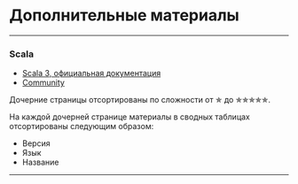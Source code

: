 # Дополнительные материалы

--- 

### Scala

- [Scala 3, официальная документация](https://docs.scala-lang.org/scala3/book/introduction.html)
- [Community](https://scala-lang.org/community/)

Дочерние страницы отсортированы по сложности от ✯ до ✯✯✯✯✯.

На каждой дочерней странице материалы в сводных таблицах отсортированы следующим образом:

- Версия
- Язык
- Название


---
